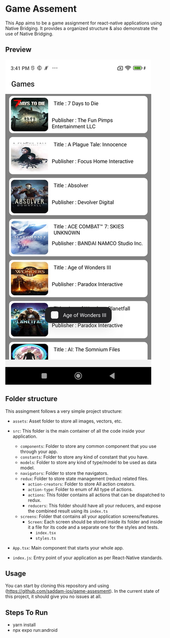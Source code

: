 # Game Assement

This App aims to be a game assignment for react-native applications using Native Bridging. It provides a organized structure & also demonstrate the use of Native Bridging.

## Preview
![](https://github.com/saddam-ios/game-assesment/blob/main/assets/IM_3.jpeg?raw=true)


## Folder structure

This assingment follows a very simple project structure:

- `assets`: Asset folder to store all images, vectors, etc.

- `src`: This folder is the main container of all the code inside your application.
  - `components`: Folder to store any common component that you use through your app.
  - `constants`: Folder to store any kind of constant that you have.
  - `models`: Folder to store any kind of type/model to be used as 
  data model.
  - `navigators`: Folder to store the navigators.
  - `redux`: Folder to store state management (redux) related files.
    - `action-creators`: Folder to store All action creators.
    - `action-type`: Folder to enum of All type of actions.
    - `actions`: This folder contains all actions that can be dispatched to redux.
    - `reducers`: This folder should have all your reducers, and expose the combined result using its `index.ts`
  - `screens`: Folder that contains all your application screens/features.
    - `Screen`: Each screen should be stored inside its folder and inside it a file for its code and a separate one for the styles and tests.
      - `index.tsx`
      - `styles.ts`

- `App.tsx`: Main component that starts your whole app.
- `index.js`: Entry point of your application as per React-Native standards.

## Usage

You can start by cloning this repository and using (https://github.com/saddam-ios/game-assesment). In the current state of this project, it should give you no issues at all.

## Steps To Run 

* yarn install
* npx expo run:android 